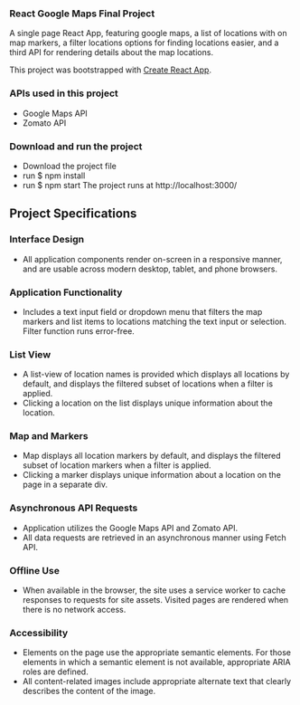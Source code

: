 ### React Google Maps Final Project

A single page React App, featuring google maps, a list of locations with on map markers, a filter locations options for finding locations easier, and a third API for rendering details about the map locations. 

This project was bootstrapped with [Create React App](https://github.com/facebook/create-react-app).

### APIs used in this project
- Google Maps API
- Zomato API

### Download and run the project
- Download the project file
- run $ npm install
- run $ npm start
The project runs at http://localhost:3000/

## Project Specifications

### Interface Design
- All application components render on-screen in a responsive manner, and are usable across modern desktop, tablet, and phone browsers.

### Application Functionality
- Includes a text input field or dropdown menu that filters the map markers and list items to locations matching the text input or selection. Filter function runs error-free.

### List View
- A list-view of location names is provided which displays all locations by default, and displays the filtered subset of locations when a filter is applied.
- Clicking a location on the list displays unique information about the location.

### Map and Markers
- Map displays all location markers by default, and displays the filtered subset of location markers when a filter is applied.
- Clicking a marker displays unique information about a location  on the page in a separate div.

### Asynchronous API Requests
- Application utilizes the Google Maps API and Zomato API.
- All data requests are retrieved in an asynchronous manner using Fetch API.


### Offline Use
- When available in the browser, the site uses a service worker to cache responses to requests for site assets. Visited pages are rendered when there is no network access.

### Accessibility
- Elements on the page use the appropriate semantic elements. For those elements in which a semantic element is not available, appropriate ARIA roles are defined.
- All content-related images include appropriate alternate text that clearly describes the content of the image.
